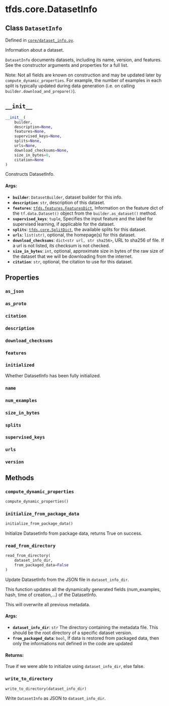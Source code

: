 <div itemscope itemtype="http://developers.google.com/ReferenceObject">
<meta itemprop="name" content="tfds.core.DatasetInfo" />
<meta itemprop="path" content="Stable" />
<meta itemprop="property" content="as_json"/>
<meta itemprop="property" content="as_proto"/>
<meta itemprop="property" content="citation"/>
<meta itemprop="property" content="description"/>
<meta itemprop="property" content="download_checksums"/>
<meta itemprop="property" content="features"/>
<meta itemprop="property" content="initialized"/>
<meta itemprop="property" content="name"/>
<meta itemprop="property" content="num_examples"/>
<meta itemprop="property" content="size_in_bytes"/>
<meta itemprop="property" content="splits"/>
<meta itemprop="property" content="supervised_keys"/>
<meta itemprop="property" content="urls"/>
<meta itemprop="property" content="version"/>
<meta itemprop="property" content="__init__"/>
<meta itemprop="property" content="compute_dynamic_properties"/>
<meta itemprop="property" content="initialize_from_package_data"/>
<meta itemprop="property" content="read_from_directory"/>
<meta itemprop="property" content="write_to_directory"/>
</div>

# tfds.core.DatasetInfo

## Class `DatasetInfo`





Defined in [`core/dataset_info.py`](https://github.com/tensorflow/datasets/tree/master/tensorflow_datasets/core/dataset_info.py).

Information about a dataset.

`DatasetInfo` documents datasets, including its name, version, and features.
See the constructor arguments and properties for a full list.

Note: Not all fields are known on construction and may be updated later
by `compute_dynamic_properties`. For example, the number of examples in each
split is typically updated during data generation (i.e. on calling
`builder.download_and_prepare()`).

<h2 id="__init__"><code>__init__</code></h2>

``` python
__init__(
    builder,
    description=None,
    features=None,
    supervised_keys=None,
    splits=None,
    urls=None,
    download_checksums=None,
    size_in_bytes=0,
    citation=None
)
```

Constructs DatasetInfo.

#### Args:

* <b>`builder`</b>: `DatasetBuilder`, dataset builder for this info.
* <b>`description`</b>: `str`, description of this dataset.
* <b>`features`</b>: <a href="../../tfds/features/FeaturesDict.md"><code>tfds.features.FeaturesDict</code></a>, Information on the feature dict
    of the `tf.data.Dataset()` object from the `builder.as_dataset()`
    method.
* <b>`supervised_keys`</b>: `tuple`, Specifies the input feature and the label for
    supervised learning, if applicable for the dataset.
* <b>`splits`</b>: <a href="../../tfds/core/SplitDict.md"><code>tfds.core.SplitDict</code></a>, the available splits for this dataset.
* <b>`urls`</b>: `list(str)`, optional, the homepage(s) for this dataset.
* <b>`download_checksums`</b>: `dict<str url, str sha256>`, URL to sha256 of file.
    If a url is not listed, its checksum is not checked.
* <b>`size_in_bytes`</b>: `int`, optional, approximate size in bytes of the raw
    size of the dataset that we will be downloading from the internet.
* <b>`citation`</b>: `str`, optional, the citation to use for this dataset.



## Properties

<h3 id="as_json"><code>as_json</code></h3>



<h3 id="as_proto"><code>as_proto</code></h3>



<h3 id="citation"><code>citation</code></h3>



<h3 id="description"><code>description</code></h3>



<h3 id="download_checksums"><code>download_checksums</code></h3>



<h3 id="features"><code>features</code></h3>



<h3 id="initialized"><code>initialized</code></h3>

Whether DatasetInfo has been fully initialized.

<h3 id="name"><code>name</code></h3>



<h3 id="num_examples"><code>num_examples</code></h3>



<h3 id="size_in_bytes"><code>size_in_bytes</code></h3>



<h3 id="splits"><code>splits</code></h3>



<h3 id="supervised_keys"><code>supervised_keys</code></h3>



<h3 id="urls"><code>urls</code></h3>



<h3 id="version"><code>version</code></h3>





## Methods

<h3 id="compute_dynamic_properties"><code>compute_dynamic_properties</code></h3>

``` python
compute_dynamic_properties()
```



<h3 id="initialize_from_package_data"><code>initialize_from_package_data</code></h3>

``` python
initialize_from_package_data()
```

Initialize DatasetInfo from package data, returns True on success.

<h3 id="read_from_directory"><code>read_from_directory</code></h3>

``` python
read_from_directory(
    dataset_info_dir,
    from_packaged_data=False
)
```

Update DatasetInfo from the JSON file in `dataset_info_dir`.

This function updates all the dynamically generated fields (num_examples,
hash, time of creation,...) of the DatasetInfo.

This will overwrite all previous metadata.

#### Args:

* <b>`dataset_info_dir`</b>: `str` The directory containing the metadata file. This
    should be the root directory of a specific dataset version.
* <b>`from_packaged_data`</b>: `bool`, If data is restored from packaged data,
    then only the informations not defined in the code are updated


#### Returns:

True if we were able to initialize using `dataset_info_dir`, else false.

<h3 id="write_to_directory"><code>write_to_directory</code></h3>

``` python
write_to_directory(dataset_info_dir)
```

Write `DatasetInfo` as JSON to `dataset_info_dir`.



